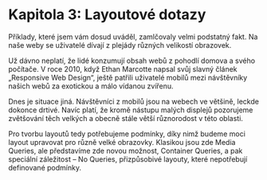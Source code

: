 # Kapitola 3: Layoutové dotazy

Příklady, které jsem vám dosud uváděl, zamlčovaly velmi podstatný fakt. Na naše weby se uživatelé dívají z plejády různých velikostí obrazovek.

Už dávno neplatí, že lidé konzumují obsah webů z pohodlí domova a svého počítače. V roce 2010, když Ethan Marcotte napsal svůj slavný článek „Responsive Web Design“, ještě patřili uživatelé mobilů mezi návštěvníky našich webů za exotickou a málo vídanou zvířenu.

Dnes je situace jiná. Návštěvníci z mobilů jsou na webech ve většině, leckde dokonce drtivé. Navíc platí, že kromě nástupu malých displejů pozorujeme zvětšování těch velkých a obecně stále větší různorodost v této oblasti.

Pro tvorbu layoutů tedy potřebujeme podmínky, díky nimž budeme moci layout upravovat pro různě velké obrazovky. Klasikou jsou zde Media Queries, ale představíme zde novou možnost, Container Queries, a pak speciální záležitost – No Queries, přizpůsobivé layouty, které nepotřebují definované podmínky.
